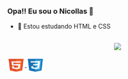 ### Opa!! Eu sou o Nicollas 👋

- :telescope: Estou estudando HTML e CSS

##

<div align="center">
  <a href="https://github.com/DevNicollasV">
  <img height="170em" src="https://github-readme-stats.vercel.app/api?username=DevNicollasV&show_icons=true&theme=dark&include_all_commits=true&count_private=true"/>
</div>

<div style="display: inline_block"><br>
  <img align="center" alt="Rafa-HTML" height="30" width="40" src="https://raw.githubusercontent.com/devicons/devicon/master/icons/html5/html5-original.svg">
  <img align="center" alt="Rafa-CSS" height="30" width="40" src="https://raw.githubusercontent.com/devicons/devicon/master/icons/css3/css3-original.svg">
</div>
